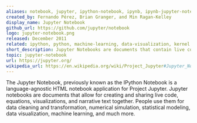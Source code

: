 ```yaml
---
aliases: notebook, jupyter, ipython-notebook, ipynb, ipynb-jupyter-notebook, ipynb-notebook
created_by: Fernando Pérez, Brian Granger, and Min Ragan-Kelley
display_name: Jupyter Notebook
github_url: https://github.com/jupyter/notebook
logo: jupyter-notebook.png
released: December 2011
related: ipython, python, machine-learning, data-visualization, kernel
short_description: Jupyter Notebooks are documents that contain live code, visualizations, and narrative text.
topic: jupyter-notebook
url: https://jupyter.org/
wikipedia_url: https://en.wikipedia.org/wiki/Project_Jupyter#Jupyter_Notebook
---
```


The Jupyter Notebook, previously known as the IPython Notebook is a language-agnostic HTML notebook application for Project Jupyter. Jupyter notebooks are documents that allow for creating and sharing live code, equations, visualizations, and narrative text together. People use them for data cleaning and transformation, numerical simulation, statistical modeling, data visualization, machine learning, and much more.
